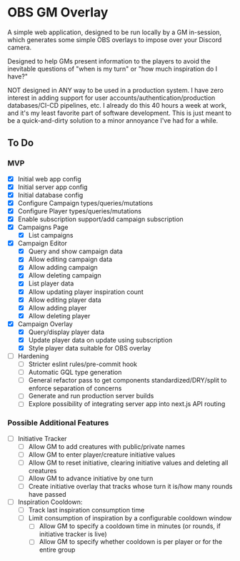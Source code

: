 # OBS GM Overlay

A simple web application, designed to be run locally by a GM in-session, which
generates some simple OBS overlays to impose over your Discord camera.

Designed to help GMs present information to the players to avoid the inevitable
questions of "when is my turn" or "how much inspiration do I have?"

NOT designed in ANY way to be used in a production system. I have zero interest
in adding support for user accounts/authentication/production databases/CI-CD
pipelines, etc. I already do this 40 hours a week at work, and it's my least
favorite part of software development. This is just meant to be a
quick-and-dirty solution to a minor annoyance I've had for a while.

## To Do

### MVP

- [x] Initial web app config
- [x] Initial server app config
- [x] Initial database config
- [x] Configure Campaign types/queries/mutations
- [x] Configure Player types/queries/mutations
- [x] Enable subscription support/add campaign subscription
- [x] Campaigns Page
  - [x] List campaigns
- [x] Campaign Editor
  - [x] Query and show campaign data
  - [x] Allow editing campaign data
  - [x] Allow adding campaign
  - [x] Allow deleting campaign
  - [x] List player data
  - [x] Allow updating player inspiration count
  - [x] Allow editing player data
  - [x] Allow adding player
  - [x] Allow deleting player
- [x] Campaign Overlay
  - [x] Query/display player data
  - [x] Update player data on update using subscription
  - [x] Style player data suitable for OBS overlay
- [ ] Hardening
  - [ ] Stricter eslint rules/pre-commit hook
  - [ ] Automatic GQL type generation
  - [ ] General refactor pass to get components standardized/DRY/split to enforce separation of concerns
  - [ ] Generate and run production server builds
  - [ ] Explore possibility of integrating server app into next.js API routing

### Possible Additional Features

- [ ] Initiative Tracker
  - [ ] Allow GM to add creatures with public/private names
  - [ ] Allow GM to enter player/creature initiative values
  - [ ] Allow GM to reset initiative, clearing initiative values and deleting all creatures
  - [ ] Allow GM to advance initiative by one turn
  - [ ] Create initiative overlay that tracks whose turn it is/how many rounds have passed
- [ ] Inspiration Cooldown:
  - [ ] Track last inspiration consumption time
  - [ ] Limit consumption of inspiration by a configurable cooldown window
    - [ ] Allow GM to specify a cooldown time in minutes (or rounds, if initiative tracker is live)
    - [ ] Allow GM to specify whether cooldown is per player or for the entire group
